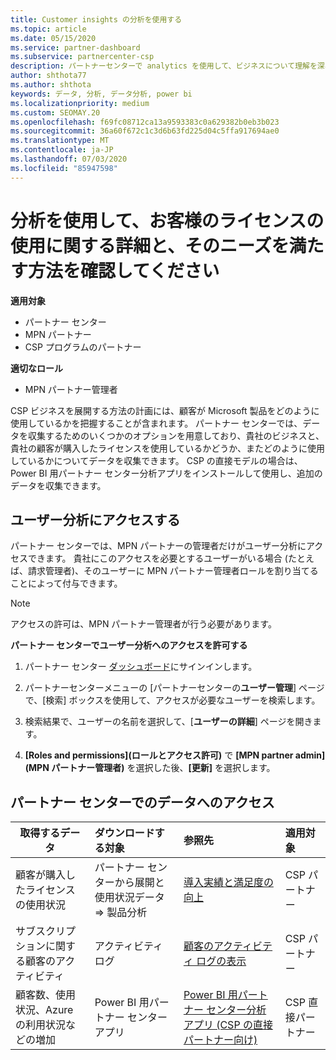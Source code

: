 ```yaml
---
title: Customer insights の分析を使用する
ms.topic: article
ms.date: 05/15/2020
ms.service: partner-dashboard
ms.subservice: partnercenter-csp
description: パートナーセンターで analytics を使用して、ビジネスについて理解を深め、顧客が購入したライセンスをどのように使用するかについて説明します。
author: shthota77
ms.author: shthota
keywords: データ, 分析, データ分析, power bi
ms.localizationpriority: medium
ms.custom: SEOMAY.20
ms.openlocfilehash: f69fc08712ca13a9593383c0a629382b0eb3b023
ms.sourcegitcommit: 36a60f672c1c3d6b63fd225d04c5ffa917694ae0
ms.translationtype: MT
ms.contentlocale: ja-JP
ms.lasthandoff: 07/03/2020
ms.locfileid: "85947598"
---
```

# <a name="use-analytics-to-learn-more-about-customer-license-use-and-how-you-can-help-meet-their-needs"></a>分析を使用して、お客様のライセンスの使用に関する詳細と、そのニーズを満たす方法を確認してください

**適用対象**

- パートナー センター
- MPN パートナー
- CSP プログラムのパートナー

**適切なロール**

- MPN パートナー管理者

CSP ビジネスを展開する方法の計画には、顧客が Microsoft 製品をどのように使用しているかを把握することが含まれます。 パートナー センターでは、データを収集するためのいくつかのオプションを用意しており、貴社のビジネスと、貴社の顧客が購入したライセンスを使用しているかどうか、またどのように使用しているかについてデータを収集できます。 CSP の直接モデルの場合は、Power BI 用パートナー センター分析アプリをインストールして使用し、追加のデータを収集できます。

## <a name="access-to-user-analytics"></a>ユーザー分析にアクセスする

パートナー センターでは、MPN パートナーの管理者だけがユーザー分析にアクセスできます。 貴社にこのアクセスを必要とするユーザーがいる場合 (たとえば、請求管理者)、そのユーザーに MPN パートナー管理者ロールを割り当てることによって付与できます。

>[!NOTE] 
>アクセスの許可は、MPN パートナー管理者が行う必要があります。

**パートナー センターでユーザー分析へのアクセスを許可する** 

1. パートナー センター [ダッシュボード](https://partner.microsoft.com/dashboard)にサインインします。

2. パートナーセンターメニューの [パートナーセンターの**ユーザー管理**] ページで、[検索] ボックスを使用して、アクセスが必要なユーザーを検索します。
2.  検索結果で、ユーザーの名前を選択して、[**ユーザーの詳細**] ページを開きます。
3.  **[Roles and permissions]\(ロールとアクセス許可\)** で **[MPN partner admin]\(MPN パートナー管理者\)** を選択した後、**[更新]** を選択します。

 
## <a name="access-data-in-partner-center"></a>パートナー センターでのデータへのアクセス

|**取得するデータ**   |**ダウンロードする対象**   |**参照先**   | **適用対象**    |
|---------------------|:-----------------------|:---------------|:--------------|
|顧客が購入したライセンスの使用状況   |パートナー センターから展開と使用状況データ => 製品分析   |[導入実績と満足度の向上](increasing-adoption-and-satisfaction.md)|CSP パートナー|
|サブスクリプションに関する顧客のアクティビティ   |アクティビティ ログ   |[顧客のアクティビティ ログの表示](activity-logs.md)|CSP パートナー   |
|顧客数、使用状況、Azure の利用状況などの増加   |Power BI 用パートナー センター アプリ   |[Power BI 用パートナー センター分析アプリ (CSP の直接パートナー向け)](power-bi-app-for-direct-partners.md)|CSP 直接パートナー|






